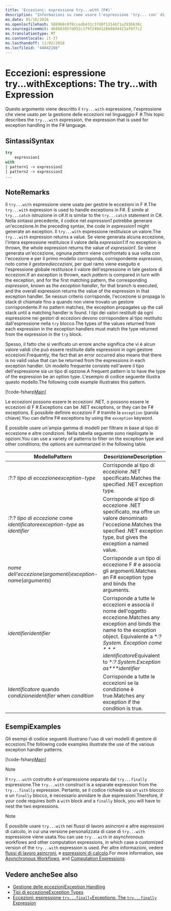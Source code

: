 ```yaml
---
title: 'Eccezioni: espressione try...with (F#)'
description: "Informazioni su come usare l'espressione 'try... con' di F # per la gestione delle eccezioni."
ms.date: 05/16/2016
ms.openlocfilehash: 588960c0f8ccedb431c37d0f1314bf1a293b638c
ms.sourcegitcommit: db8b83057d052c1f9f249d128b08d4423af0f7c2
ms.translationtype: MT
ms.contentlocale: it-IT
ms.lasthandoff: 11/02/2018
ms.locfileid: "44042166"
---
```

# <a name="exceptions-the-trywith-expression"></a><span data-ttu-id="69914-103">Eccezioni: espressione try...with</span><span class="sxs-lookup"><span data-stu-id="69914-103">Exceptions: The try...with Expression</span></span>

<span data-ttu-id="69914-104">Questo argomento viene descritto il `try...with` espressione, l'espressione che viene usato per la gestione delle eccezioni nel linguaggio F #.</span><span class="sxs-lookup"><span data-stu-id="69914-104">This topic describes the `try...with` expression, the expression that is used for exception handling in the F# language.</span></span>

## <a name="syntax"></a><span data-ttu-id="69914-105">Sintassi</span><span class="sxs-lookup"><span data-stu-id="69914-105">Syntax</span></span>

```fsharp
try
    expression1
with
| pattern1 -> expression2
| pattern2 -> expression3
...
```

## <a name="remarks"></a><span data-ttu-id="69914-106">Note</span><span class="sxs-lookup"><span data-stu-id="69914-106">Remarks</span></span>

<span data-ttu-id="69914-107">Il `try...with` espressione viene usata per gestire le eccezioni in F #.</span><span class="sxs-lookup"><span data-stu-id="69914-107">The `try...with` expression is used to handle exceptions in F#.</span></span> <span data-ttu-id="69914-108">È simile al `try...catch` istruzione in c#.</span><span class="sxs-lookup"><span data-stu-id="69914-108">It is similar to the `try...catch` statement in C#.</span></span> <span data-ttu-id="69914-109">Nella sintassi precedente, il codice nel *expression1* potrebbe generare un'eccezione.</span><span class="sxs-lookup"><span data-stu-id="69914-109">In the preceding syntax, the code in *expression1* might generate an exception.</span></span> <span data-ttu-id="69914-110">Il `try...with` espressione restituisce un valore.</span><span class="sxs-lookup"><span data-stu-id="69914-110">The `try...with` expression returns a value.</span></span> <span data-ttu-id="69914-111">Se viene generata alcuna eccezione, l'intera espressione restituisce il valore della *expression1*.</span><span class="sxs-lookup"><span data-stu-id="69914-111">If no exception is thrown, the whole expression returns the value of *expression1*.</span></span> <span data-ttu-id="69914-112">Se viene generata un'eccezione, ognuna *pattern* viene confrontato a sua volta con l'eccezione e per il primo modello corrisponda, corrispondente *expression*, noto come il *gestoredieccezioni*, per quel ramo viene eseguito e l'espressione globale restituisce il valore dell'espressione in tale gestore di eccezioni.</span><span class="sxs-lookup"><span data-stu-id="69914-112">If an exception is thrown, each *pattern* is compared in turn with the exception, and for the first matching pattern, the corresponding *expression*, known as the *exception handler*, for that branch is executed, and the overall expression returns the value of the expression in that exception handler.</span></span> <span data-ttu-id="69914-113">Se nessun criterio corrisponde, l'eccezione si propaga lo stack di chiamate fino a quando non viene trovato un gestore corrispondente.</span><span class="sxs-lookup"><span data-stu-id="69914-113">If no pattern matches, the exception propagates up the call stack until a matching handler is found.</span></span> <span data-ttu-id="69914-114">I tipi dei valori restituiti da ogni espressione nei gestori di eccezioni devono corrispondere al tipo restituito dall'espressione nella `try` blocco.</span><span class="sxs-lookup"><span data-stu-id="69914-114">The types of the values returned from each expression in the exception handlers must match the type returned from the expression in the `try` block.</span></span>

<span data-ttu-id="69914-115">Spesso, il fatto che si verificato un errore anche significa che vi è alcun valore validi che può essere restituite dalle espressioni in ogni gestore eccezioni.</span><span class="sxs-lookup"><span data-stu-id="69914-115">Frequently, the fact that an error occurred also means that there is no valid value that can be returned from the expressions in each exception handler.</span></span> <span data-ttu-id="69914-116">Un modello frequente consiste nell'avere il tipo dell'espressione sia un tipo di opzione.</span><span class="sxs-lookup"><span data-stu-id="69914-116">A frequent pattern is to have the type of the expression be an option type.</span></span> <span data-ttu-id="69914-117">L'esempio di codice seguente illustra questo modello.</span><span class="sxs-lookup"><span data-stu-id="69914-117">The following code example illustrates this pattern.</span></span>

[!code-fsharp[Main](../../../../samples/snippets/fsharp/lang-ref-2/snippet5601.fs)]

<span data-ttu-id="69914-118">Le eccezioni possono essere le eccezioni .NET, o possono essere le eccezioni di F #.</span><span class="sxs-lookup"><span data-stu-id="69914-118">Exceptions can be .NET exceptions, or they can be F# exceptions.</span></span> <span data-ttu-id="69914-119">È possibile definire eccezioni F # tramite la `exception` (parola chiave).</span><span class="sxs-lookup"><span data-stu-id="69914-119">You can define F# exceptions by using the `exception` keyword.</span></span>

<span data-ttu-id="69914-120">È possibile usare un'ampia gamma di modelli per filtrare in base al tipo di eccezione e altre condizioni. Nella tabella seguente sono riepilogate le opzioni.</span><span class="sxs-lookup"><span data-stu-id="69914-120">You can use a variety of patterns to filter on the exception type and other conditions; the options are summarized in the following table.</span></span>

|<span data-ttu-id="69914-121">Modello</span><span class="sxs-lookup"><span data-stu-id="69914-121">Pattern</span></span>|<span data-ttu-id="69914-122">Descrizione</span><span class="sxs-lookup"><span data-stu-id="69914-122">Description</span></span>|
|-------|-----------|
|<span data-ttu-id="69914-123">:?</span><span class="sxs-lookup"><span data-stu-id="69914-123">:?</span></span> <span data-ttu-id="69914-124">*tipo di eccezione*</span><span class="sxs-lookup"><span data-stu-id="69914-124">*exception-type*</span></span>|<span data-ttu-id="69914-125">Corrisponde al tipo di eccezione .NET specificato.</span><span class="sxs-lookup"><span data-stu-id="69914-125">Matches the specified .NET exception type.</span></span>|
|<span data-ttu-id="69914-126">:?</span><span class="sxs-lookup"><span data-stu-id="69914-126">:?</span></span> <span data-ttu-id="69914-127">*tipo di eccezione* come *identificatore*</span><span class="sxs-lookup"><span data-stu-id="69914-127">*exception-type* as *identifier*</span></span>|<span data-ttu-id="69914-128">Corrisponde al tipo di eccezione .NET specificato, ma offre un valore denominato l'eccezione.</span><span class="sxs-lookup"><span data-stu-id="69914-128">Matches the specified .NET exception type, but gives the exception a named value.</span></span>|
|<span data-ttu-id="69914-129">*nome dell'eccezione*(*argomenti*)</span><span class="sxs-lookup"><span data-stu-id="69914-129">*exception-name*(*arguments*)</span></span>|<span data-ttu-id="69914-130">Corrisponde a un tipo di eccezione F # e associa gli argomenti.</span><span class="sxs-lookup"><span data-stu-id="69914-130">Matches an F# exception type and binds the arguments.</span></span>|
|<span data-ttu-id="69914-131">*identifier*</span><span class="sxs-lookup"><span data-stu-id="69914-131">*identifier*</span></span>|<span data-ttu-id="69914-132">Corrisponde a tutte le eccezioni e associa il nome dell'oggetto eccezione.</span><span class="sxs-lookup"><span data-stu-id="69914-132">Matches any exception and binds the name to the exception object.</span></span> <span data-ttu-id="69914-133">Equivalente a \**:? System. Exception come \* \* \* identificatore*</span><span class="sxs-lookup"><span data-stu-id="69914-133">Equivalent to \**:? System.Exception as\*\*\*identifier*</span></span>|
|<span data-ttu-id="69914-134">*Identificatore* quando *condizione*</span><span class="sxs-lookup"><span data-stu-id="69914-134">*identifier* when *condition*</span></span>|<span data-ttu-id="69914-135">Corrisponde a tutte le eccezioni se la condizione è true.</span><span class="sxs-lookup"><span data-stu-id="69914-135">Matches any exception if the condition is true.</span></span>|

## <a name="examples"></a><span data-ttu-id="69914-136">Esempi</span><span class="sxs-lookup"><span data-stu-id="69914-136">Examples</span></span>

<span data-ttu-id="69914-137">Gli esempi di codice seguenti illustrano l'uso di vari modelli di gestore di eccezioni.</span><span class="sxs-lookup"><span data-stu-id="69914-137">The following code examples illustrate the use of the various exception handler patterns.</span></span>

[!code-fsharp[Main](../../../../samples/snippets/fsharp/lang-ref-2/snippet5602.fs)]

>[!NOTE]
<span data-ttu-id="69914-138">Il `try...with` costrutto è un'espressione separata dal `try...finally` espressione.</span><span class="sxs-lookup"><span data-stu-id="69914-138">The `try...with` construct is a separate expression from the `try...finally` expression.</span></span> <span data-ttu-id="69914-139">Pertanto, se il codice richiede sia un `with` blocco e un `finally` blocco, è necessario annidare le due espressioni.</span><span class="sxs-lookup"><span data-stu-id="69914-139">Therefore, if your code requires both a `with` block and a `finally` block, you will have to nest the two expressions.</span></span>

>[!NOTE]
<span data-ttu-id="69914-140">È possibile usare `try...with` nei flussi di lavoro asincroni e altre espressioni di calcolo, in cui una versione personalizzata di case di `try...with` espressione viene usata.</span><span class="sxs-lookup"><span data-stu-id="69914-140">You can use `try...with` in asynchronous workflows and other computation expressions, in which case a customized version of the `try...with` expression is used.</span></span> <span data-ttu-id="69914-141">Per altre informazioni, vedere [flussi di lavoro asincroni](../asynchronous-workflows.md), e [espressioni di calcolo](../computation-expressions.md).</span><span class="sxs-lookup"><span data-stu-id="69914-141">For more information, see [Asynchronous Workflows](../asynchronous-workflows.md), and [Computation Expressions](../computation-expressions.md).</span></span>

## <a name="see-also"></a><span data-ttu-id="69914-142">Vedere anche</span><span class="sxs-lookup"><span data-stu-id="69914-142">See also</span></span>

- [<span data-ttu-id="69914-143">Gestione delle eccezioni</span><span class="sxs-lookup"><span data-stu-id="69914-143">Exception Handling</span></span>](index.md)
- [<span data-ttu-id="69914-144">Tipi di eccezione</span><span class="sxs-lookup"><span data-stu-id="69914-144">Exception Types</span></span>](exception-types.md)
- [<span data-ttu-id="69914-145">Eccezioni: espressione `try...finally`</span><span class="sxs-lookup"><span data-stu-id="69914-145">Exceptions: The `try...finally` Expression</span></span>](the-try-finally-expression.md)
